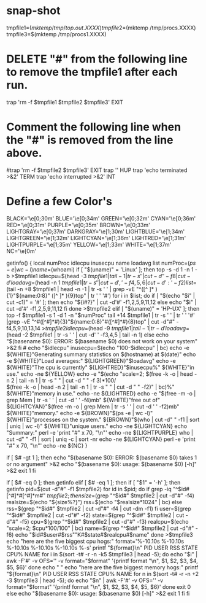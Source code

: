 snap-shot
=========
tmpfile1=$(mktemp /tmp/top.out.XXXX)
tmpfile2=$(mktemp /tmp/procs.XXXX)
tmpfile3=$(mktemp /tmp/procs1.XXXX)
# DELETE "#" from the following line to remove the tmpfile1 after each run.
trap 'rm -f $tmpfile1 $tmpfile2 $tmpfile3' EXIT
# Comment the following line when the "#" is removed from the line above.
#trap 'rm -f $tmpfile2 $tmpfile3' EXIT
trap '' HUP
trap 'echo terminated >&2' TERM
trap 'echo interrupted >&2' INT

# Define a few Color's
BLACK='\e[0;30m'
BLUE='\e[0;34m'
GREEN='\e[0;32m'
CYAN='\e[0;36m'
RED='\e[0;31m'
PURPLE='\e[0;35m'
BROWN='\e[0;33m'
LIGHTGRAY='\e[0;37m'
DARKGRAY='\e[1;30m'
LIGHTBLUE='\e[1;34m'
LIGHTGREEN='\e[1;32m'
LIGHTCYAN='\e[1;36m'
LIGHTRED='\e[1;31m'
LIGHTPURPLE='\e[1;35m'
YELLOW='\e[1;33m'
WHITE='\e[1;37m'
NC='\e[0m'

getinfo() {
    local numProc idlecpu inusecpu name loadavg list
    numProc=$(ps -e | wc -l)
    name=$(whoami)
    if [ "$(uname)" = 'Linux' ]; then
        top -s -d 1 -n 1 -b >$tmpfile1
        idlecpu=$(head -3 $tmpfile1 | tail -1 | tr -s ' ' | cut -d' ' -f8 | cut -d'%' -f1)
        loadavg=$(head -n 1 $tmpfile1 | tr -s ' ' | cut -d',' -f4,5,6 | cut -d':' -f2)
        list=$(tail -n +8 $tmpfile1 | head -n -1 | tr -s ' ' | grep -vE "^([^ ]* ){1}"${name:0:8}" ([^ ]* ){9}top" | tr ' ' '#')
        for i in $list; do
            if [ "$(echo "$i" | cut -c1)" = '#' ]; then
                echo "${i#?}" | cut -d'#' -f1,2,5,9,11,12
            else
                echo "$i" | cut -d'#' -f1,2,5,9,11,12
            fi
        done >$tmpfile2
    elif [ "$(uname)" = 'HP-UX' ]; then
        top -f $tmpfile1 -s 1 -d 1 -n "$numProc"
        tail +14 $tmpfile1 | tr -s ' ' |  tr ' ' '#' |grep -vE "^#([^#]*#){3}"${name:0:8}"#([^#]*#){8}top" | cut -d"#" -f4,5,9,10,13,14 >$tmpfile2
        idlecpu=$(head -9 $tmpfile1 | tail -1 | tr -d '%' | tr -s ' ' | cut -d" " -f6)
        loadavg=$(head -2 $tmpfile1 | tr -s ' ' | cut -d' ' -f3,4,5 | tail -n 1)
    else
        echo "$(basename $0): ERROR: $(basename $0) does not work on your system" >&2
    fi
    # echo "$idlecpu"
    inusecpu=$(echo "100-$idlecpu" | bc)
    echo -e ${WHITE}"Generating summary statistics on $(hostname) at $(date)"
    echo -e ${WHITE}"Load averages:" ${LIGHTGREEN}"$loadavg"
    echo  -e ${WHITE}"The cpu is currently" ${LIGHTRED}"$inusecpu%" ${WHITE}"in use."
    echo -ne ${YELLOW}
    echo  -e "$(echo "scale=2; $(free -k -o | head -n 2 | tail -n 1 | tr -s " " | cut -d " " -f 3)*100/\
              $(free -k -o | head -n 2 | tail -n 1 | tr -s " " | cut -d " " -f2)" | bc)%" ${WHITE}"memory in use."
    echo -ne ${LIGHTRED}
    echo -e "$(free -m -o | grep Mem | tr -s ' ' | cut -d ' ' -f4)mb" ${WHITE}"free out of"\
             ${LIGHTCYAN}"$(free -m -o | grep Mem | tr -s ' ' | cut -d ' ' -f2)mb" ${WHITE}"memory."
    echo -e ${BROWN}"$(ps -e | wc -l)" ${WHITE}"processes on the system." ${BROWN}"$(who | cut -d" " -f1 | sort | uniq | wc -l)" ${WHITE}"unique users."
    echo -ne ${LIGHTCYAN}
    echo "Summary:"
    perl -e 'print "#" x 70, "\n"'
    echo -ne ${LIGHTPURPLE}
    who | cut -d" " -f1 | sort | uniq -c | sort -nr
    echo -ne ${LIGHTCYAN}
    perl -e 'print "#" x 70, "\n"'
    echo -ne ${NC}
}

if [ $# -gt 1 ]; then
    echo "$(basename $0): ERROR: $(basename $0) takes 1 or no argument" >&2
    echo "$(basename $0): usage: $(basename $0) [-h]" >&2
    exit 1
fi

if [ $# -eq 0 ]; then
    getinfo
elif [ $# -eq 1 ]; then
    if [ "$1" = '-h' ]; then
        getinfo
        pid=$(cut -d"#" -f1 $tmpfile2)
        for id in $pid; do
            if grep -iq "^$id#[^#]*#[^#]*m#" $tmpfile2; then
                size=$(grep "^$id#" $tmpfile2 | cut -d"#" -f4)
                realsize=$(echo "${size%?}")
                rss=$(echo "$realsize*1024" | bc)
            else
                rss=$(grep "^$id#" $tmpfile2 | cut -d"#" -f4 | cut -dm -f1)
            fi
            user=$(grep "^$id#" $tmpfile2 | cut -d"#" -f2)
            state=$(grep "^$id#" $tmpfile2 | cut -d"#" -f5)
            cpu=$(grep "^$id#" $tmpfile2 | cut -d"#" -f3)
            realcpu=$(echo "scale=2; $cpu*100/100" | bc)
            name=$(grep "^$id#" $tmpfile2 | cut -d"#" -f6)
            echo "$id#$user#$rss""K#$state#$realcpu#$name"
        done >$tmpfile3
        echo "here are the five biggest cpu hogs:"
        format='%-10.10s %-10.10s %-10.10s %-10.10s %-10.10s %-s'
        printf "${format}\n" PID USER RSS STATE CPU% NAME
        for i in $(sort -t# -r -n -k5  $tmpfile3 | head -5); do
            echo "$i" | awk -F'#' -v OFS='' -v format="$format" '{printf format "\n", $1, $2, $3, $4, $5, $6}'
        done
        echo " "
        echo "here are the five biggest memory hogs:"
        printf "${format}\n" PID USER RSS STATE CPU% NAME
        for n in $(sort -t# -r -n +2 -3 $tmpfile3 | head -5); do
            echo "$n" | awk -F'#' -v OFS='' -v format="$format" '{printf format "\n", $1, $2, $3, $4, $5, $6}'
        done
        exit 0
    else
        echo "$(basename $0): usage: $(basename $0) [-h]" >&2
        exit 1
    fi
fi
